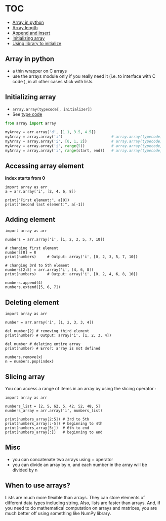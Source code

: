 # TOC
* [Array in python](/array.md#array-in-python)
* [Array length](/array.md#array-length)
* [Append and insert](/array.md#append-and-insert)
* [Initializing array](/array.md#initializing-array)
* [Using library to initialize](/array.md#using-library-to-initialize)

## Array in python
* a thin wrapper on C arrays
* use the arrays module only if you really need it (i.e. to interface with C code ), in all other cases stick with lists

## Initializing array
* `array.array(typecode[, initializer])`
* See [type code](https://docs.python.org/3/library/array.html#module-array)
```python
from array import array

myArray = arr.array('d', [1.1, 3.5, 4.5])
myArray = array.array('i')                      # array.array(typecode)
myArray = array.array('i', [0, 1, 2])           # array.array(typecode, initializer)
myArray = array.array('i', range(5))            # array.array(typecode, initializer)
myArray = array.array('i', range(start, end))   # array.array(typecode, initializer)
```

## Accessing array element
**index starts from 0**
```
import array as arr
a = arr.array('i', [2, 4, 6, 8])

print("First element:", a[0])
print("Second last element:", a[-1])
```

## Adding element
```
import array as arr

numbers = arr.array('i', [1, 2, 3, 5, 7, 10])

# changing first element
numbers[0] = 0    
print(numbers)     # Output: array('i', [0, 2, 3, 5, 7, 10])

# changing 3rd to 5th element
numbers[2:5] = arr.array('i', [4, 6, 8])   
print(numbers)     # Output: array('i', [0, 2, 4, 6, 8, 10])

numbers.append(4)
numbers.extend([5, 6, 7]) 
```

## Deleting element
```
import array as arr

number = arr.array('i', [1, 2, 3, 3, 4])

del number[2] # removing third element
print(number) # Output: array('i', [1, 2, 3, 4])

del number # deleting entire array
print(number) # Error: array is not defined

numbers.remove(x)
n = numbers.pop(index)
```

## Slicing array
You can access a range of items in an array by using the slicing operator `:`
```
import array as arr

numbers_list = [2, 5, 62, 5, 42, 52, 48, 5]
numbers_array = arr.array('i', numbers_list)

print(numbers_array[2:5]) # 3rd to 5th
print(numbers_array[:-5]) # beginning to 4th
print(numbers_array[5:])  # 6th to end
print(numbers_array[:])   # beginning to end
```

## Misc
* you can concatenate two arrays using + operator
* you can divide an array by n, and each number in the array will be divided by n

## When to use arrays?
Lists are much more flexible than arrays. They can store elements of different data types including string. Also, lists are faster than arrays. 
And, if you need to do mathematical computation on arrays and matrices, you are much better off using something like NumPy library.




